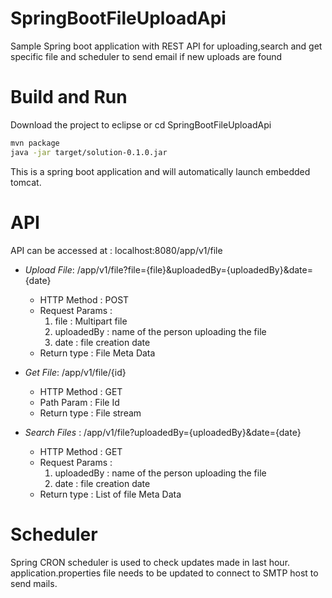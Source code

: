 # SpringBootFileUploadApi
Sample Spring boot application with REST API for uploading,search and get specific file and scheduler to send email if new uploads are found

# Build and Run
Download the project to eclipse or cd SpringBootFileUploadApi
```sh
mvn package
java -jar target/solution-0.1.0.jar
```
This is a spring boot application and will automatically launch embedded tomcat.

# API

API can be accessed at : localhost:8080/app/v1/file

* _Upload File_: /app/v1/file?file={file}&uploadedBy={uploadedBy}&date={date}

    * HTTP Method : POST
    * Request Params :
         1) file : Multipart file
         2) uploadedBy : name of the person uploading the file
         3) date : file creation date
    * Return type : File Meta Data
    
* _Get File_: /app/v1/file/{id}

    * HTTP Method : GET
    * Path Param : File Id
    * Return type : File stream
    
* _Search Files_ : /app/v1/file?uploadedBy={uploadedBy}&date={date}
    * HTTP Method : GET
    * Request Params :
        1) uploadedBy : name of the person uploading the file
        2) date : file creation date
    * Return type : List of file Meta Data
    
# Scheduler

Spring CRON scheduler is used to check updates made in last hour. application.properties file needs to be updated to connect to SMTP host to send mails.
